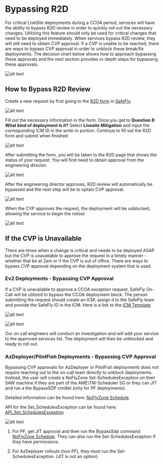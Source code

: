 # Bypassing R2D

For critical LiveSite deployments during a CCOA period, services will have the ability to bypass R2D review in order to quickly roll out the necessary changes. Utilizing this feature should only be used for critical changes that need to be deployed immediately. When services bypass R2D review, they will still need to obtain CVP approval. If a CVP is unable to be reached, there are ways to bypass CVP approval in order to unblock these break/fix deployments. The decision chart below shows how to approach bypassing these approvals and the next section provides in-depth steps for bypassing these approvals. 

![alt text](media/BypassR2D.png)

## How to Bypass R2D Review

Create a new request by first going to the [R2D form](https://safeflywebapp.azurewebsites.net/safe-fly-request/r2d/new) in [SafeFly](https://safeflywebapp.azurewebsites.net/safe-fly-request/r2d).

![alt text](media/SF_7.png)

Fill out the necessary information in the form. Once you get to **Question 8: What kind of deployment is it?** Select **Livesite Mitigation** and input the corresponding ICM ID in the write-in portion. Continue to fill out the R2D form and submit when finished

![alt text](media/SF_8.png)

After submitting the form, you will be taken to the R2D page that shows the status of your request. You will first need to obtain approval from the engineering director.

![alt text](media/SF_9.png)

After the engineering director approves, R2D review will automatically be bypassed and the next step will be to optain CVP approval.

![alt text](media/SF_10.png)

When the CVP approves the request, the deployment will be unblocked, allowing the service to begin the rollout

![alt text](media/SF_11.png)

## If the CVP is Unavailable

There are times when a change is critical and needs to be deployed ASAP but the CVP is unavailable to approve the request in a timely manner - whether that be at 2am or if the CVP is out of office. There are ways to bypass CVP approval depending on the deployment system that is used.

### Ev2 Deployments - Bypassing CVP Approval

If a CVP is unavailable to approve a CCOA exception request, SafeFly On-Call will be utilized to bypass the CCOA deployment block. The person submitting the request should create an ICM, assign it to the SafeFly team and provide the SafeFly ID in the ICM. Here is a link to the [ICM Template](https://portal.microsofticm.com/imp/v3/incidents/create?tmpl=Q3x1H3)

![alt text](media/SF_12.png)

![alt text](media/SF_13.png)

Our on call engineers will conduct an investigation and will add your service to the approved services list. The deployment will then be unblocked and ready to roll out.

### AzDeployer/PilotFish Deployments - Bypassing CVP Approval

Bypassing CVP approvals for AzDeployer or PilotFish deployments does not require reaching out to the on-call team directly to unblock deployments. Instead, the user will create a NoFlyZone Set-SchedulesException on their SAW machine if they are part of the AME\TM-Scheduler SG or they can JIT and run a the BypassSDP cmdlet (only for PF deployments).

Detailed information can be found here: [NoFlyZone Schedule](https://msazure.visualstudio.com/AzureWiki/_wiki/wikis/AzureWiki.wiki/3335/Platform-NoFlyZone-Scheduling?anchor=1.-how-to-bypass-noflyzone-schedule-for-critical-or-security-fixes). 

API for the Set_SchedulesException can be found here: [API_Set_SchedulesException](https://msazure.visualstudio.com/AzureWiki/_wiki/wikis/AzureWiki.wiki/52501/API_Set_SchedulesException)

![alt text](media/SF_14.png)

1. For PF, get JIT approval and then run the BypassSdp command [NoFlyZone Schedule](https://msazure.visualstudio.com/AzureWiki/_wiki/wikis/AzureWiki.wiki/3335/Platform-NoFlyZone-Scheduling?anchor=1.-how-to-bypass-noflyzone-schedule-for-critical-or-security-fixes). They can also run the Set-SchedulesException if they have permissions.

2. For AzDeployer rollouts (non PF), they must run the Set-SchedulesException. (JIT is not an option)
